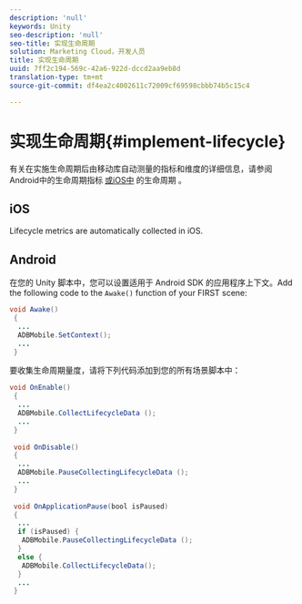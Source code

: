```yaml
---
description: 'null'
keywords: Unity
seo-description: 'null'
seo-title: 实现生命周期
solution: Marketing Cloud，开发人员
title: 实现生命周期
uuid: 7ff2c194-569c-42a6-922d-dccd2aa9eb8d
translation-type: tm+mt
source-git-commit: df4ea2c4002611c72009cf69598cbbb74b5c15c4

---
```



# 实现生命周期{#implement-lifecycle}

有关在实施生命周期后由移动库自动测量的指标和维度的详细信息，请参阅Android中的生命周期指标 [或iOS中](/help/android/metrics.md) 的生命周期 [](/help/ios/metrics.md)。

## iOS

Lifecycle metrics are automatically collected in iOS.

## Android

在您的 Unity 脚本中，您可以设置适用于 Android SDK 的应用程序上下文。Add the following code to the `Awake()` function of your FIRST scene:

```java
void Awake()
 {
  ...
  ADBMobile.SetContext();
  ...
 }
```

要收集生命周期量度，请将下列代码添加到您的所有场景脚本中：

```java
void OnEnable()
 {
  ...
  ADBMobile.CollectLifecycleData (); 
  ...
 }
 
 void OnDisable()
 {
  ...
  ADBMobile.PauseCollectingLifecycleData (); 
  ...
 }
  
 void OnApplicationPause(bool isPaused) 
 {
  ...
  if (isPaused) {
   ADBMobile.PauseCollectingLifecycleData (); 
  }  
  else {
   ADBMobile.CollectLifecycleData(); 
  }
  ...
 }
```

